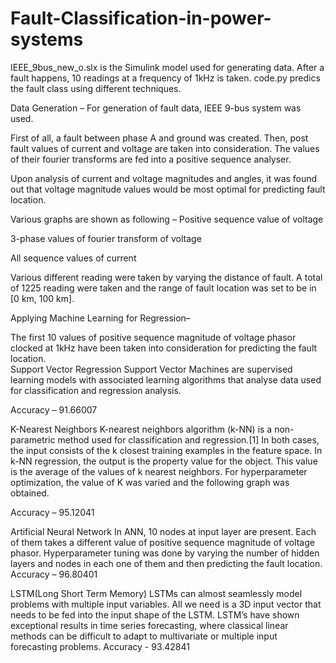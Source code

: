 # Fault-Classification-in-power-systems

IEEE_9bus_new_o.slx is the Simulink model used for generating data. After a fault happens, 10 readings at a frequency of 1kHz is taken. code.py predics the fault class using different techniques.


Data Generation – 
For generation of fault data, IEEE 9-bus system was used. 


First of all, a fault between phase A and ground was created. Then, post fault values of current and voltage are taken into consideration. The values of their fourier transforms are fed into a positive sequence analyser. 

Upon analysis of current and voltage magnitudes and angles, it was found out that voltage magnitude values would be most optimal for predicting fault location.

Various graphs are shown as following – 
Positive sequence value of voltage


3-phase values of fourier transform of voltage

All sequence values of current


Various different reading were taken by varying the distance of fault. A total of 1225 reading were taken and the range of fault location was set to be in [0 km, 100 km].

Applying Machine Learning for Regression– 

The first 10 values of positive sequence magnitude of voltage phasor clocked at 1kHz have been taken into consideration for predicting the fault location.  
Support Vector Regression
Support Vector Machines are supervised learning models with associated learning algorithms that analyse data used for classification and regression analysis. 

Accuracy – 91.66007

K-Nearest Neighbors
K-nearest neighbors algorithm (k-NN) is a non-parametric method used for classification and regression.[1] In both cases, the input consists of the k closest training examples in the feature space. In k-NN regression, the output is the property value for the object. This value is the average of the values of k nearest neighbors.
For hyperparameter optimization, the value of K was varied and the following graph was obtained.

Accuracy – 95.12041

Artificial Neural Network
In ANN, 10 nodes at input layer are present. Each of them takes a different value of positive sequence magnitude of voltage phasor. 
Hyperparameter tuning was done by varying the number of hidden layers and nodes in each one of them and then predicting the fault location.
Accuracy – 96.80401

LSTM(Long Short Term Memory)
LSTMs can almost seamlessly model problems with multiple input variables. All we need is a 3D input vector that needs to be fed into the input shape of the LSTM. LSTM’s have shown exceptional results in time series forecasting, where classical linear methods can be difficult to adapt to multivariate or multiple input forecasting problems.
Accuracy - 93.42841

